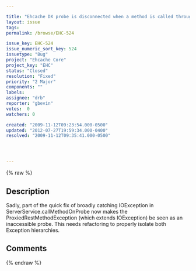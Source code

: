 ```yaml
---

title: "Ehcache DX probe is disconnected when a method is called through the server with a missing required parameter"
layout: issue
tags: 
permalink: /browse/EHC-524

issue_key: EHC-524
issue_numeric_sort_key: 524
issuetype: "Bug"
project: "Ehcache Core"
project_key: "EHC"
status: "Closed"
resolution: "Fixed"
priority: "2 Major"
components: ""
labels: 
assignee: "drb"
reporter: "gbevin"
votes:  0
watchers: 0

created: "2009-11-12T09:23:54.000-0500"
updated: "2012-07-27T19:59:34.000-0400"
resolved: "2009-11-12T09:35:41.000-0500"




---
```


{% raw %}

## Description

<div markdown="1" class="description">

Sadly, part of the quick fix of broadly catching IOException in ServerService.callMethodOnProbe now makes the ProxiedRestMethodException (which extends IOException) be seen as an inaccessible probe. This needs refactoring to properly isolate both Exception hierarchies.

</div>

## Comments



{% endraw %}
